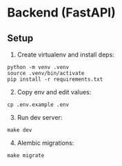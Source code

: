 # Backend (FastAPI)

## Setup

1. Create virtualenv and install deps:
```
python -m venv .venv
source .venv/bin/activate
pip install -r requirements.txt
```

2. Copy env and edit values:
```
cp .env.example .env
```

3. Run dev server:
```
make dev
```

4. Alembic migrations:
```
make migrate
```